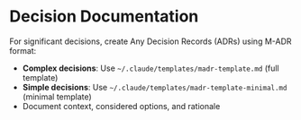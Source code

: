 # Decision Documentation

For significant decisions, create Any Decision Records (ADRs) using M-ADR format:

- **Complex decisions**: Use `~/.claude/templates/madr-template.md` (full template)
- **Simple decisions**: Use `~/.claude/templates/madr-template-minimal.md` (minimal template)
- Document context, considered options, and rationale
